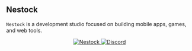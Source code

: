 ## Nestock
` Nestock ` is a development studio focused on building mobile apps, games, and web tools.

<p align="center">
  <a href="https://nestock.pl">
    <img src="https://img.shields.io/badge/nestock.pl-black?style=for-the-badge&logo=windowsterminal&logoColor=white" alt="Nestock" />
  </a>
  
  <a href="https://discord.gg/">
    <img src="https://img.shields.io/badge/Discord-black?style=for-the-badge&logo=windowsterminal&logoColor=white" alt="Discord" />
  </a>
</p>
